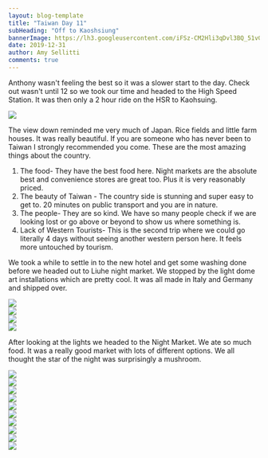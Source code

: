 ```yaml
---
layout: blog-template
title: "Taiwan Day 11"
subHeading: "Off to Kaoshsiung"
bannerImage: https://lh3.googleusercontent.com/iFSz-CM2Hli3qDvl3BQ_51vGbS-7f5Hu0XpBKPIGv5Ni-EQnMF__5iB81RscfMikz_5_WFWz70clyussEtOFWNRy-u6Dwma_wbWOinUiianwvdMjwT9Vn19fcIy_kEGG6w2pAovonaKjrEJUJoCwlz_XufErrPW2Yr4UM6C9uZx5wdvxJMmlrQYUKUJtrsbd91NuGQUxSPyKGolTfTr9MF0ZHuxnOQr5lRS02vNaN3fuGanq_JE_HoT4UVz7VvKAT2ZoTm9voJO0AHZtTGjpsdIdrlsx2rU7rU5Uw3DBmgDY-Fm1EuLDsOdns0A_wuN5mlnQxbtKVDMDkYSCEQc0k65ejyM0A1ESvHH2usZFLszb0A5_zUZQaIThFOzjlHb4ZerdqI_hEI9GW1OD-E610bfxao3T6FWJ-C6uQlluK_ACmxnPT2PC7WECpo7Y6ThfqjvYMOmDwlwdn5qJceMSgnVW6SXVNjyJrGYhaL6QWpjUn8Gkfg1tTxql06w5Iii3GVRhvlmJK1U4CVj9mzRpFsoI3AbOHrTxFjT6PRyixlmYlX4edlsk37zJ2R-zbZFnwQiF-QtqnRnv5egtSSGfJ0ifEzitN-QUMSkLKUriE_jZktcGRlOCz-UYBbnplJpr-44k9_ZO3-6aPLRF6rGOlwumisMiuQ_eljMKa0gLVw4JGDbJ-SqSMsPcgJijvnu-fVkSNonqR7iwOL4rdbUA1v2yH9BlTaivhn8MbMw8UdYsV8HUQA=w960-h640-no
date: 2019-12-31
author: Amy Sellitti
comments: true
---
```


Anthony wasn't feeling the best so it was a slower start to the day. Check out wasn't until 12 so we took our time and headed to the High Speed Station. It was then only a 2 hour ride on the HSR to Kaohsuing.

<div class="center-image"><img src="https://lh3.googleusercontent.com/4FflDEyEdWymr0v_6gHC5Sz0XTtn7MpJwyojhDDzTj_N5JywmUi1j3GHAJv7WN6uLrdPWwUysm3i1c7xLLqrDD4pwtDG78nlkIi0KBuMysFDy-RpchNI1_9_ov40eSoKXZMqfbhf-7XYhmJjMxWddZ0IEIuqVl57dvf6owFTEJNTEEmd9KqlRPIQsrduKS1-uVa3Ohv4KOaZO5-7ctUOBMl-ozY1Ok_smWKd-24fCbyFA804w7xQt_9FlttsuuhF9g5aVjyQiUfERdet5-Be-AuYmm4SymWsfJtok_12UJq7I2XQ3wL0ojqb-NDdN4nWcvLLGAXMR_56OHLleL61hBf4tJz1HR59mHi7bkdOFlwJ6RwDLfTnwROxe8tnoIwehZrkADs8tcEvWjMCNYZn4BB6A4hkWiswen7zlSS6cCSjp6gdIlvRcJIoNPzGSHbt3fsd7pSCA8b08bITxC2quJJz66ssBXUasBAPIeEVXJ03yzQm3pVpIJ6d2Z92hYkK3WCs3TRbn7ho2q8ZoXBD7o7oev-nlpEfmsO5Oe9XT4t7sO3k5nglfwefgp7wxT3cCZewGJSqQLxc0UI9amfaObzmsCiHrG5aMOOdZkDUFR6tRUI0GFZYLoOsLsCy2ifTLAQyrFd3pPxsxqMOX_T7s-RNTDcQV7cQDAIJWPbXqupP3U4lOojUo20BHhIx2CF7G1MVgEMvpxE6y_kIz0Q0dT1iNXuc1FL_8bBfd5nOZ0ZE2TsWfA=w960-h720-no" /></div>

The view down reminded me very much of Japan. Rice fields and little farm houses. It was really beautiful. If you are someone who has never been to Taiwan I strongly recommended you come. These are the most amazing things about the country.
1. The food- They have the best food here. Night markets are the absolute best and convenience stores are great too. Plus it is very reasonably priced.
2. The beauty of Taiwan - The country side is stunning and super easy to get to. 20 minutes on public transport and you are in nature. 
3. The people- They are so kind. We have so many people check if we are looking lost or go above or beyond to show us where something is.
4. Lack of Western Tourists- This is the second trip where we could go literally 4 days without seeing another western person here. It feels more untouched by tourism. 

We took a while to settle in to the new hotel and get some washing done before we headed out to Liuhe night market. We stopped by the light dome art installations which are pretty cool. It was all made in Italy and Germany and shipped over.

<div class="center-image"><img src="https://lh3.googleusercontent.com/iFSz-CM2Hli3qDvl3BQ_51vGbS-7f5Hu0XpBKPIGv5Ni-EQnMF__5iB81RscfMikz_5_WFWz70clyussEtOFWNRy-u6Dwma_wbWOinUiianwvdMjwT9Vn19fcIy_kEGG6w2pAovonaKjrEJUJoCwlz_XufErrPW2Yr4UM6C9uZx5wdvxJMmlrQYUKUJtrsbd91NuGQUxSPyKGolTfTr9MF0ZHuxnOQr5lRS02vNaN3fuGanq_JE_HoT4UVz7VvKAT2ZoTm9voJO0AHZtTGjpsdIdrlsx2rU7rU5Uw3DBmgDY-Fm1EuLDsOdns0A_wuN5mlnQxbtKVDMDkYSCEQc0k65ejyM0A1ESvHH2usZFLszb0A5_zUZQaIThFOzjlHb4ZerdqI_hEI9GW1OD-E610bfxao3T6FWJ-C6uQlluK_ACmxnPT2PC7WECpo7Y6ThfqjvYMOmDwlwdn5qJceMSgnVW6SXVNjyJrGYhaL6QWpjUn8Gkfg1tTxql06w5Iii3GVRhvlmJK1U4CVj9mzRpFsoI3AbOHrTxFjT6PRyixlmYlX4edlsk37zJ2R-zbZFnwQiF-QtqnRnv5egtSSGfJ0ifEzitN-QUMSkLKUriE_jZktcGRlOCz-UYBbnplJpr-44k9_ZO3-6aPLRF6rGOlwumisMiuQ_eljMKa0gLVw4JGDbJ-SqSMsPcgJijvnu-fVkSNonqR7iwOL4rdbUA1v2yH9BlTaivhn8MbMw8UdYsV8HUQA=w960-h640-no" /></div>
<div class="center-image"><img src="https://lh3.googleusercontent.com/6mm37-prV1jdQoaDB72rKaKu_DE9ag8CCmWlTpXYeTv0Zwvq72Tx0VDHGLOmsgU6_ZQMoVy0tAMBqFJ36Qc53N4JB4bwzCV6RRLryTI1YLA6Mdlp_k-hKD277coPAXuD9Oj75PqRcI8mkEB8NQH1f-xrduTkG4nVBdJpw5TaQ5kxiyrZ7CL9OaihCghjPIZ_ksPwQxmLR1Am9VrUvhCWPX01ajfkN3y8I8hRGVCt5c1xqBkMF7JnqFt1n9mwaKT6xqZhjX85WZkZiQBXWo_5pxBdSAxnF-D864oGvl-uH9HrFXd4MhuW97WkpKcURz0cUFlFv64ZZA2-Q-KHdJzQFk4qZtWCKCN2G5Vyz1xhqX2hRD-2YYMGmEVdojZ2Inso-bwcIP-VyFAQQXIhlM9fljnMPFKrf461j7stS6Tjn73hGZpBwAXIyfmgV_yFsTFo4oVd2b_CoT_xIvcLtcE4Cqpb_xsEfmWWs8SRAmDsPnSRBqWES8GPU1Xyi7XMF6xeDQXA_M9X-fhYG2uK2NJ2uiGVI03OyUfyYmHaKDZm6LQB4rHuRKIYBD6SaADOASTMBW_abVcOUlOgrBdqLJcao3l54ez7z7UusMEfKX_eDkVjExbLE659lOcGujl4KIyEtAa03uUkqHIaH3NYGWp3aEGkSV3wIJ-dg85GjykPPF3tN4CnbGX_Ipb7eax_zfA2pvbLEGGpOZcvRkbnxN22F3fxP-oMaNB-qu33atVEI_T9Zlp80w=w960-h640-no" /></div>
<div class="center-image"><img src="https://lh3.googleusercontent.com/ZexGwvMfgO9sRe001nrOXTW8aaV4USFFYtZNf5O9ekdPKy3KvmexQuuwBUdK2m_or_oexrn4vk7OTt54EWACYGH7ptrDQKOZsGzQBM1cBFqQcBXwhtRoEWeujBUrPxsR31Ba1B_ZNmbApZBFiwv_11G11PB4pjZoJlOE5nQ-G4yEXlg0wHQvswoKGiKtV9M7ePoX6DbhUJv2LgMJeB6yqSm-4aY-0JiSmhewW15KHMQiQLcAhN9zZ5deRJ_qVUADmBi6EqOezxXoz-CAB5tyoFm1GlhxmrAvGLjku5qg1V9uSwSl8xRJSvM6TtAVR98QGvNWhtEdPMGUgdw2gRijqK5oFelCyuLpb72rkMTUw2bCwaVWHjTc7gaJ6O0Mie8l3Ik3OORqSrybx0sGP8QA6JFk6fe-WAeQhod_6v4VgrJS8AQ9iwr0_dhaG_u50H6qLX6ne5BYPjLEENoxQs5XK47Z8y1a0ur74zhsPrFPzkaTyqciPqKn68USswz3O4wW6h5Oud60dcffR3F43XHAM32xuuA8m97GVBpvm7EaCRFv9-Lip942GRTrn0wmjpMjRt3_FLAGu5kwVb8ujwj_daXxQVUP-UfR8tnfy7O_6LJWT1Q-SKrlEj3iM5l0rTgTPAGk0lQ9Artq_JJTEJf5-6axvjl6MgXwfh8MOsfh1A829_bPgy2aWoQdA1W-vefP47vteAlsFEBwSAH0SdGbJo86pmyiAqQeUaJh9r24J0h-4GVoow=w536-h804-no" /></div>
<div class="center-image"><img src="https://lh3.googleusercontent.com/AMzNXhn-yrabvv6RUSe9rjbE7cGGz9JkVhRLFu1GElNVcH9V3ghmqp6wTiDqAsFmpglG6uSHz9B7XS5qW6De92Ap5-MhHbT8Lrdga4WTMN8qJB3KRM_pbnHezIC06w2gA_7Rh2S6Fb8cZnYxeuLa6TvNLJIInBYtObkwWn9Bpse4UUB5rPInNy1Bbouog3-etZI3B2gwTzUszUiOG6kWgdFolLisGgt1VdVIR1z3YyQNf5g3xCaZOPoF59P2Tt8t2IngUcX5U8dJQhFMJqLWINWmza-TOAv_PQfRBiGds9PeHzsfgdmMWX7344mPH8CLF30cE4WT6D7VXVp0OuDHL_9IzWYTXvDMj2UKEHyOiAr9D3C4D5TOEqaCpR95QVI9iEK3luGLdnR1o0meWmnN8QgB-3aRBgmcB5nR7aMh4WR6d-ixONAxyUF0jypxsL9WAaUZoDI3XVUlLvB7ZW2GPjN_jXkux0texaO1d2ieyaOarDFPKc6tNXg3UpKRS8bnihdV4qYaRQY0Q8zTz1I6ueR0HOf_EdRrhM0SetMWOCRMtt1YGYYzHk8X87L2Xrd-G4vnOH2HPbQ2Mn3lFuQeVYNZWdcftPKMMcU4Y_V20hMd92VM1Dvg1GJqGlJ6LIg7R7bosDnG8WL1sUQbAe5IYTXEEQ_GplzGVFfTMorAeim9p4ZZAOsZwcZ2SYQE1psjTfQA2C-VZYJnvisGE5BucJg_g3PPwIlqwid17TAF1HudaIwllQ=w960-h640-no" /></div>

After looking at the lights we headed to the Night Market. We ate so much food. It was a really good market with lots of different options. We all thought the star of the night was surprisingly a mushroom.
<div class="center-image"><img src="https://lh3.googleusercontent.com/GZIGcOZz2cJLwcXx5M0sj_NuB9B6YkiIawUqRRbVa-5MGqdYKVlMacwVxcDJEp8AOVo0JBeq44iahsBsVhJ-ZQNZ0h-2dPPc0VpngQPWJeZQIXTAC_mkCjHPyPc3rli7FvIqavARg3OwO8gJtaferxUO6cBn6BcAIiExFAxOl4AhefAuovUzU11V_kNLajCgmOePbIQ0gdF4N-JJpOjkBPPLaTmaDOcqGKKXsDkDCTgrqSO0sZC9xYdbZP8Myilyjdp1RMy3i3HG8cdaENnPjWoAXphdx-HWnARQLMPjBb-jbUDM-krB_S1xwKi-j3ABRRpXsCIviWmnDrvqyylF4o_njEQ89AeoChl7qQ84_BoJV23ASL3MkOr8Gg7xMVCGW_LXl791ZD-VfUHDGypodVgdlEofN7EVyCaIyQL6c1ho5xaYVJfECZEA3vz91UoRyp9uP7nCI2iLDdh7eL7gX2XXDNUjzIVHzBA69M1fFPWc4O7hD9LLxidlFe5gmSU9mIHZshUW7yVL3losHEd6RjQTwZp9iQRc8Ax_jUoaiqntQAZhIWpQ3xth_2ZmyZTltaFKIDX3k1nfUPbKWxbod97FeEWIF0hIvHohEYe-M8dxbX5pOGriq0NoUYaUq32cbHxi8y3B1BRROCBr2W8eLNBywV4oo4Q_i1MKtkDR51EbDOa7uFdBi0VOCLBhbw43TiSkUjGcyTiHZgzUuzNHYT_bOrlaqPcMhLSB7U7V6MrBGS_vTA=w960-h640-no" /></div>
<div class="center-image"><img src="https://lh3.googleusercontent.com/19Q3IUL-9YILrd-tgCDIUKa9WeMA__4eCRCiANfUeik1PQqf7PZz4JpmorCWp2fyWgor9w1pQ77hECPCSrsD--W-3Qqqu4MetpuUQE6Ek1sDr48tLUxx7NFF11iWKeD1XL1F_WrcgKVctn0jPJOcDxVHPs0Ry5uxMfvANizqyJfkxNDU9twhsAZl06GMln0XUeg6hZZRa44oqFNlyV1nafcnlz86Xw4KAmyr57TcTMkXJc-cXCIDQBqHZN8By3R0PywYQVJkIq5dX4c5ctyNAQKmJ-Es7Vu5ajWqMF5gpaL1byszlzd7ZCd_fte9KOLrYyiH_GGbOGRJiCfBt6yaLVlG79S57MvYZajW6e3aQis_NtEKXgg3ehqiEtJm0T1qO6D1JipZJffUe9QnEd_JT24_6VxQxtYHivxGpVIvcopuLaE-U7jmRqyPXfxlroVWGwUnkl1FKpuXG2ieYu-SoOe74s5-d6J1RdGvD88yCqEuMl0P98wli4QCg5Nd3jdn6eMGqj2U5y0O0e6OH_a3-IJGMjS_k09mbXojKufWgXKgPX4QmSGu5TuLJ9Y28hbfoylN9FYOpr_efTBSE7LFY4ejy8GSxtgXohoAEV1BgUmXz7xfefruDJsVOTGmb-MSSqn2KVwKSvRzeE8otP0AXRa3SjDl9U9qGN9fL2W3E_unEd_NEKcZE2rTvXr16aW87-bXo37hVcSBcb-msvMnHwau0K97TUMMWnILlRxNFkew50xtkA=w960-h640-no" /></div>
<div class="center-image"><img src="https://lh3.googleusercontent.com/xhhZego-iZVZ0AK3AIKo_1baBsRsxrNGhuPARwZyxEdC3gAIavnhyr0gehSHJeaZW41esBUa6qM11q3zIfFnszxgJlA1IsqwC8du4uV19M0yrSIUBLa0sqFx67_Bo3JQ4zTjPoHerkQ0Nx3DaM69N3rsKXK_ILuKn5yEQ-kZWzjOugyRLyMRgpgHUGwxLYw2-B56EaFWjLvMdcjW3l5079iuqPcDUgDF4X34twGLNsPKh4Il_ia35I2a8phyGQ1XUDXGoXIc-CSyA5-XD1Dg_mpcjgM7Di7vSqBiETIJOgVYr9p-_zVMwhqLDM1HN5FMQhThYNww3wefNwVa148DHSLCr4cgjp7KvR-Tepx3UmsqgNDogL9UWzgosHYZ57TE-akzXZutqbU8CRB0JhoY7FDwnk7o_1RneDi-Rl6CcDx_I4lYWCxR6R5v7dnsY43QqPcy-ixaISEy5QMgYfDtAW-nkrhuzZwizgM9ZQLL_t9wQbUVi5ODOm1FeeBmyyyiJPZR8nczA6DWJquIaVE7Z4VFlkSNMK0yE77Vd7wpxtDvKnUKf3RjQo001B1GMoeUOGJk7d0omsEyQJ8FyqAT1FdlH4s8xP6LW9hdC_sdSeyWeVlKTJmQ6Kht5IpX1JG__OYsflpgg_hPn2wjn7i6mArODCwmlsfB9rMQNatwPiu12Kic9eAuqeUmScY4NvpOaigStA5b6Lvz4WE6iAeR7apjNx-My-n172WX0qrboqfhxG_35w=w960-h640-no" /></div>
<div class="center-image"><img src="https://lh3.googleusercontent.com/mEHWR09LwpXxxvrZDcuKbX_JkcPezBSI4v0-hoC_rusPQyCGPm-KYqOD8wAOqiiLJMwF0b2w5Qameva6vBzopqSN_Pz484xXEabN4sJHVJHdenELVy8lNJfRHOX6nHM-J4FzWL66bsw26isXQBoTm1Z2mJS5AcIgREhtwM8nB1WDFqJwIEAimJ9wiRWR5poKrhsKE6D2zCFDJ62MTE18xUnpvCLWz35vZuNL3jOPEdUhZaxpBejnVpgIwNigoEypVoX7QjcgDzZF99db1Bi4wVyuiKVdDO79Ln6rJxeChuOhoNUNhqya9dFljl55f7KMVKjmNQpH9MsxSYBwzog4DWvn9-0d-ayr88fPB0z6WXahE-Lv6U6hvVALXMilA3C5d_FxpDbhSSHVl7C8sCvIdzfva5PHzcq8hceCgk2fH5uG_O2uYoQ06_KLJSt3HYi6_QOlWSEKMvnZ3wkbjuzi6vr86ONSvf-nzfJrUecbCLRkB1I6B9q6SydPgzdrU8cAkzhJYZ_RZHe6lCC2ceS43oYO-cfH_7HGoI-beMz9rdXa6yOIPheN9EtBt9P2PyDlu9ifNEkd6DKuJvklTxckUAc_4zx0sBfdKFcJIY-2ep0qvOxLParVBZsWSfGEtdazKlV8EgKDehjxo5LptbXqPdcgAvKAPd-4CCrZ8umQlemoiTAThiQXum9pWoBq8-qo5S2SbHhHu1NbF-K-fC4BcCYu-4uPKYp21V7ydogzkHykYXJbOA=w960-h640-no" /></div>
<div class="center-image"><img src="https://lh3.googleusercontent.com/ABX2mKR0aTJorRlX6qb4g3cUzbw7uLrVj0VfsIKVS8lSrxSwtMUYVBMvuX3h2zaY4TZ5ir--3VVGBV-3o8slbXkG6xZeHczxyjgvAMLr6kkHjZ3GRzZMGpDVczEzNgmCRDWnEYd4uAaifCr_K3poQOVeeRFTwGsULmnc_t3ED0Z01CyOfK4459rV5SfSuwJvAsPOgboUST494wJo5XCpaRIplBoaKC_6nVKx-f6rWvGoutFNiTdWZAMh9TlEcoNxE0mc1f_OG5coeQ4vb9wnMNd5dC5a0sA52TWO8TZwVdfzuq5bFqrsJwt2ShgHYZZstFUNg7RI0IoK7BL3z6tLtt4F9qE11I_Hm5Pwb3zqW-_4DFxwlUrjmn0HicFYbA44bKHMRl9gKMz7jdee7AlZRslLQW6g8A-QXoPQfPqKETXlSqxeEBGsVi3k_J6T6_iC3gjIToMYE6LRwr5Q0uCYamw7wv9kb--_cGejFx8WzJKof2v7H0oU9QigQ7H51hn8fWzBWrQTZ7LByfJzq7m0u24vIp9yQZbGegFKVDNrUSTQ1PCmlCu9M7ydTJKOB_EGLgAsgLr9X5G5V-y6ITtS6GbUuZUbEf8mO3Pd5ASZACw5r9rPoMdj5mV15ho1EAAgIcTvESHDIajT-jvh94Td0cccA1fiCMebrSJnYIYAwKbcKIUgyWxVmWPQwFx6wii8xwl7Z_FiUtaPw71jwYUFZvD9PPIR78fe8Wy3HMkbb65_qFwwhg=w960-h640-no" /></div>
<div class="center-image"><img src="https://lh3.googleusercontent.com/tuuPaU8W2yiDFWJ1_jEUwWTyJvuiCKQYRhnAEMou_poQGobn4WZgH9y71iOIztVCSaWGvkirrPm5LyQPYTyQim0SehXnuXq2fVJRHZv0tj9tm-RZAAomYTqxH9IIXXG4giPQRshl1gvekqYOwifDiEvvJhzcAr-gzWzEVxESpHFZqhOa5WKj2-1C2-dDOuSBD6z8ulyqgoNexiDxtm_APpnF6D3mx2b2AfDBYSqBfWjS6ycVIR7TCb15hrkq-I2m3ZzTeWbUMVWMRXjmNU4-kZAtEgRHI2S2ac4ZgnBSjVBJ279SVhXTptTdIkx1qFqmfONju7D_KgXrvN2gWRiE8dcgppG8t8Wpl-KdAy_kRjiQw1IICKkt5JDPseoqp-p0vsyFPkwOkEiyYusgntg6dkEf4OomlleSicWSx2m5ZmNfEnm4mk4QS93DAL8zCXs8mAcQaqkgXa83H9oWuHA5VzuYjvl8pML8ccZGVVeHZoVVUcHLanfwHqeuvSgqvyMR3Eevr5YcH9S-5cz1IpqTV45Gvdp3BuVT7ZWjYpC7-y9QEXEVwd6vwxERCe9VUw9PbIPvWVdtTqVpAJULsmH3hAy_tFTPOgt3sRtq-g-V-ps6328W3CVmE2gX3pqkS5cNiJHDMDjtw00AjxDC1FESYscpekRLRejvaq00iAEHnJMGfu6rof8qm7jOJdjjF0LM_pAmfdthOkN6kQTm-S6T_rip0I5ko8s6_M_vUKtQZPWrilslRQ=w960-h640-no" /></div>
<div class="center-image"><img src="https://lh3.googleusercontent.com/qx_rsTJl4QXUhLVfyMa7gAow6FeHZSZjUDUMHRptENuYMGUXhDkT8HITK6SLb0rvh9sBqEH142vSaBb0B7SAHneBld2H26zV_CGgLHzn8clmjQY8KxRUfaFONekwhlbOyPJzGx6jHl9U4xsYXv2vjsoVGTwOzccA-Q_L1Tc1xXyHcjCKijKQO7uTaNpDqPnkMFJIyYsyVtxdhO7WEb9kmIE16Qn4sqGpB7vk76lU9PowxZeg88N64mCzo9kDtUGLofETinh1RERC8aN--GV43QjKG8JSNkCj4CxZRKN4g7QwOgUUPUBk4zhH4LyneN-3vo5g9wKKGpe2-mt8p9cwHbNOcQs5wsEVD2h7HyCxmOpsg6AbopxuK_9mJ7fb-PNg_XWNBs1Nz5kwOpYCb3i__32hvr_2iEy4UQOhjelV8JG9wZ883y8d9qkqwoBl9GcvL8t2ZarCwxNTiHUpDXBUKTklBCm1UkADbL74aqEiRjWLaEgDf6UB9syF_PM-6AWP2iQpbxAtC9SE5R39TpOvmwzDbVBlPGAgHkmtFLNcoIcAbeGNn4Jx-IbOrfosG3_WL23Y-mjXfCsG0ksUNwgsJw2mNzlEwsh9iONJ1kBG2JNAYCOiblyBiZllyx_FENRG_DNwPOIAvusy_0UGXibK14zOnCb3Dstc6CdYxHhM80GRX61UDYyF0XOHbUYy3VRNTGZoDdVcvyBdXflwOoAHw0CCjJ-HjKh6UExLAVwrh_nw84zGgQ=w960-h640-no" /></div>
<div class="center-image"><img src="https://lh3.googleusercontent.com/8uGVbLPWkrktnrYNVO-nQZ3-7KquR_EDPOFT2IAvWN-BoNx1U6JV_YqTCOF5hGxdDFh8wr1kZ-_q3X3ghBsoPmrAy3CGArbJALZEjZiNLTd41WTdnxlKWhL27jtv-a7gEYwk3XVn4dBv7_8UJtl3FFRM6eoKFfCn8r_KLT069on6Ogj0GJrUMPPfLIxP4JNzoBtkXN9g52coZYrzRaa_Q9ILYuKekji9WtdGb5VTmwFzfBQ1phw8wFupH5PmaMMOLu8FxTHu1XfcbV6ICD_DwIoR9dyo9gz_qVenTqpLaUxqCrJ53sspUyNyP0dqeI1hhm28e5O29QoRhp2fkvOTdSX9fvBfAO0aCCMdVQ5oNPrhnRqFo4Y31LXlc29OUb7YuJ_v4KutjSz6y5prTRz23nLzQ34hDvUfavsYSJi1RGlkFM273DPZzOmJqZZms_LnSZSBsyKqs4mCX9yCKHOcc_t2vR8rcSOuPpUSZKrGcjmM69z_Cq096aDqcuCM2eZXhADzAw2BBvLMKmboQNhWRJfn0FHNjQWQjwpkl9AmOSBZQjSx_zvcrpmcNx8Ack00b8a7e16B8m4O78jVso5QOGrJH1Qf7UHkxl59GjLsp3VA_UrgTZG3twlrq6YfFnZNRsCsL9oQz5EV3_3Kong1-mfC13OoSnQAYjvAGf23XTYfPYd3xODZoGvhYZBx1dYrICuZbiph-hsk_Wo921R3332N5za5rX3NpEIdZrvx7sxvNDT_5A=w960-h640-no" /></div>
<div class="center-image"><img src="https://lh3.googleusercontent.com/yJ5UjlBEoZXoYafkDOA1Vkqo8-_FUy-z-7z3U1v2gGSjgCOCGtQnngx1yDeo1QID2JgzO4jyVaJkbBpadHpUoW3bu9IioyjfXCOGc9E5Rpf9JanoAJqer424sBIELDXzY_iAhndc3w1QqLjakdu5pgGTTzUPjbugKc9BESoLlkJauxigS0UDBkr48sxLyBvH9t-Ks0tPQS4_o_3ax0r0k75vLg0bt_mkrGk08qViV5Kq7quhBnN_XIu3X0P6ITuxzjiqdAZm0NTkIKQFd8fktB6vl1mIB0RZkUMXKL5nxKOEfp4IbVaGEA0LZ-N5wkQ26sTa3EgZyh2UV5Yvp-VC3UcrslR9F9tliSFZRM_HaPmb40YTXq--VQKAXPjszFAqsDg7RsAG089Benq8bjcisJ0Yj5HH1arRB5QTKn9vfF9aSExf9DtI1YLcbm3xhjylMBVgD4a01PDloe2UGlXjw3JfL1lQJiJ6_TbGEBWVqNp3t-QikW0zWvsjP77wEaAUkz9lHwAky7OQB2JeGe7a2I7ZI933GBCKWb41WUbH6tdTOtzkam8jsCMzVYzWCkT2ZFS07JlwjRSwrbErHF4k2_xSzOxnClFTchyCikhTQFbJNmuC2PhAzRQir2folLir4ZTwKVrMfhPJbI-eXL7eoM_tlfweTB9C8GJAPrK12oAQ7IsaCMlBhUpP-WYG3aGRgnd7fvXt75eNgeAE7riUY66wRSy8JfM1nXpHbpef_WljHUDJ7Q=w427-h804-no" /></div>
<div class="center-image"><img src="https://lh3.googleusercontent.com/g7_mYTCdxw7sKv46vflOZm_K7wgISee5_68aX3kXLkQNOVM-cdDT-HmZzXNTRkLpT7x0VCwjlGDHBweZ8SOhBUVBshiHkXLswSRAInGg3VO-NF3rXoT0gZ2I_wtz4I-RhQcDhrZST41Mz0fV_1OALjuwb7n8cORQbY92pCtBVgFc_KlhF17Hb0wGrBaUCW-c6RxePvJjEpTa2e8FycNm3mHwRgXZDngZQCyYsO4DTjfeXK1j0LegstYKsoMWAdpbSQR_5PwZ8oFggxub3PkjbN2L0ekjI708QKhjXolkRlfXV1ANsmKUnqIA9rJhxfG1WcAP06eWz8PwMXA0acy5m0afHEWvoOBZIS5Ym_xvxPDjHT6G4meG5010JlRfvdCO_9RUOWrtHBIIuKJMMhEm1fjxyv0Cu6bUL9nxnO_rgR22mZCfWp-BOhgsNRwpV-PN8Y51vkkNGDbM3aYWMpMFK7hR0TEHvPgFPkRHOswMukDfOg144dt6UcHLuFGGffKxzr0TdFETR8dB7_pOrCOwrPSZZM7T9oNmaUF3yCDGAuuzrYVbZm_ZzRPGNqoxLvPr1xT8gOZCmqnP6MIM12Os7ZW1a1br2mO2zkvHa7AV_0e0syC98Ry4YK62bhqIyImO6mCX9NNsloeX2Pk3SgMEkbwW9v6e8M0jJ7kDeZasSP5bYgyAYt5ZOT0cEeHTYeLEhq0RQvI19QnhizX9kPDmKjhR0FvB19vpNjzu_tQ0UzVdURYXtQ=w960-h720-no" /></div>
<div class="center-image"><img src="" /></div>
<div class="center-image"><img src="" /></div>
<div class="center-image"><img src="" /></div>
<div class="center-image"><img src="" /></div>
<div class="center-image"><img src="" /></div>
<div class="center-image"><img src="" /></div>
<div class="center-image"><img src="" /></div>
